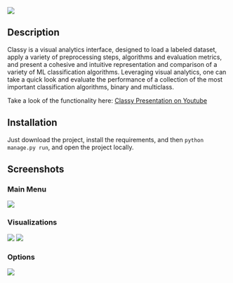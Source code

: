 ![](https://i.imgur.com/nnRNyNE.png)

## Description

Classy is a visual analytics interface, designed to load a labeled dataset, apply a variety of preprocessing steps, algorithms and evaluation metrics, and present a cohesive and intuitive representation and comparison of a variety of ML classification algorithms. Leveraging visual analytics, one can take a quick look and evaluate the performance of a collection of the most important classification algorithms, binary and multiclass.

Take a look of the functionality here: [Classy Presentation on Youtube](https://www.youtube.com/watch?v=sDfwE5W0U_s)

## Installation

Just download the project, install the requirements, and then `python manage.py run`, and open the project locally.

## Screenshots

### Main Menu
![](https://i.imgur.com/s59pXnx.png)

### Visualizations
![](https://i.imgur.com/0NegvFo.png)
![](https://i.imgur.com/JKEOF77.png)

### Options
![](https://i.imgur.com/wmUDjaw.png)



